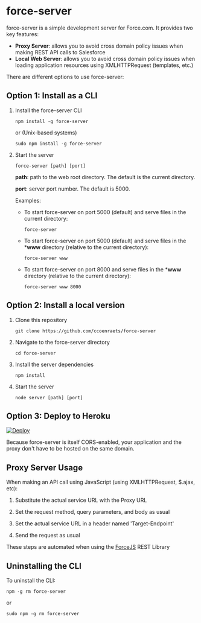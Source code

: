 # force-server

force-server is a simple development server for Force.com. It provides two key features:

- **Proxy Server**: allows you to avoid cross domain policy issues when making REST API calls to Salesforce
- **Local Web Server**: allows you to avoid cross domain policy issues when loading application resources using XMLHTTPRequest (templates, etc.) 

There are different options to use force-server:

## Option 1: Install as a CLI

1. Install the force-server CLI

    ```
    npm install -g force-server
    ```
    
    or (Unix-based systems)

    ```
    sudo npm install -g force-server
    ```

1. Start the server

    ```
    force-server [path] [port]
    ``` 
    
    **path**: path to the web root directory. The default is the current directory.

    **port**: server port number. The default is 5000.     

    Examples:

    - To start force-server on port 5000 (default) and serve files in the current directory:
        ```
        force-server
        ```

    - To start force-server on port 5000 (default) and serve files in the ***www** directory (relative to the current directory):
        ```
        force-server www
        ```

    - To start force-server on port 8000 and serve files in the ***www** directory (relative to the current directory):
        ```
        force-server www 8000
        ```

## Option 2: Install a local version

1. Clone this repository

    ```
    git clone https://github.com/ccoenraets/force-server
    ```

1. Navigate to the force-server directory

    ```
    cd force-server
    ```

1. Install the server dependencies

   ```
   npm install
   ```

1. Start the server
    
    ```
    node server [path] [port]
    ```


## Option 3: Deploy to Heroku

[![Deploy](https://www.herokucdn.com/deploy/button.png)](https://heroku.com/deploy)

Because force-server is itself CORS-enabled, your application and the proxy don't have to be hosted on the same 
domain.

## Proxy Server Usage

When making an API call using JavaScript (using XMLHTTPRequest, $.ajax, etc):

1. Substitute the actual service URL with the Proxy URL 

1. Set the request method, query parameters, and body as usual

1. Set the actual service URL in a header named 'Target-Endpoint'

1. Send the request as usual

These steps are automated when using the [ForceJS](https://github.com/ccoenraets/forcejs) REST Library

## Uninstalling the CLI

To uninstall the CLI:
    
```
npm -g rm force-server
```

or 

```
sudo npm -g rm force-server
```
